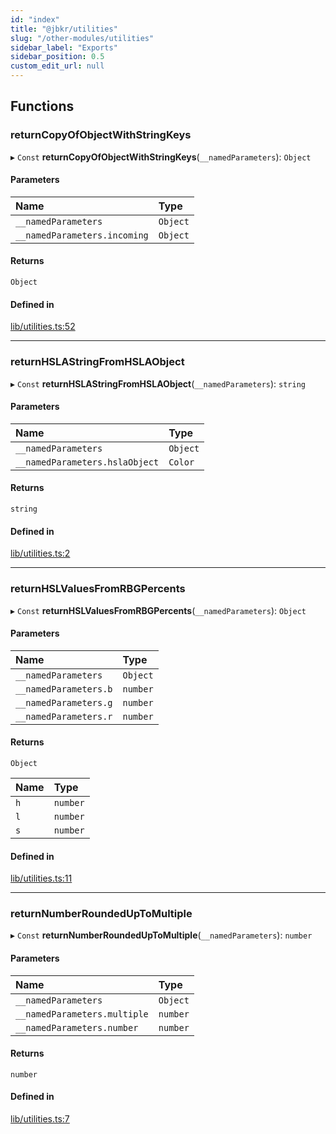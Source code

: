 ```yaml
---
id: "index"
title: "@jbkr/utilities"
slug: "/other-modules/utilities"
sidebar_label: "Exports"
sidebar_position: 0.5
custom_edit_url: null
---
```


## Functions

### returnCopyOfObjectWithStringKeys

▸ `Const` **returnCopyOfObjectWithStringKeys**(`__namedParameters`): `Object`

#### Parameters

| Name | Type |
| :------ | :------ |
| `__namedParameters` | `Object` |
| `__namedParameters.incoming` | `Object` |

#### Returns

`Object`

#### Defined in

[lib/utilities.ts:52](https://github.com/jamesTbaker/jbkr/blob/e8a89b4/modules/utilities/src/lib/utilities.ts#L52)

___

### returnHSLAStringFromHSLAObject

▸ `Const` **returnHSLAStringFromHSLAObject**(`__namedParameters`): `string`

#### Parameters

| Name | Type |
| :------ | :------ |
| `__namedParameters` | `Object` |
| `__namedParameters.hslaObject` | `Color` |

#### Returns

`string`

#### Defined in

[lib/utilities.ts:2](https://github.com/jamesTbaker/jbkr/blob/e8a89b4/modules/utilities/src/lib/utilities.ts#L2)

___

### returnHSLValuesFromRBGPercents

▸ `Const` **returnHSLValuesFromRBGPercents**(`__namedParameters`): `Object`

#### Parameters

| Name | Type |
| :------ | :------ |
| `__namedParameters` | `Object` |
| `__namedParameters.b` | `number` |
| `__namedParameters.g` | `number` |
| `__namedParameters.r` | `number` |

#### Returns

`Object`

| Name | Type |
| :------ | :------ |
| `h` | `number` |
| `l` | `number` |
| `s` | `number` |

#### Defined in

[lib/utilities.ts:11](https://github.com/jamesTbaker/jbkr/blob/e8a89b4/modules/utilities/src/lib/utilities.ts#L11)

___

### returnNumberRoundedUpToMultiple

▸ `Const` **returnNumberRoundedUpToMultiple**(`__namedParameters`): `number`

#### Parameters

| Name | Type |
| :------ | :------ |
| `__namedParameters` | `Object` |
| `__namedParameters.multiple` | `number` |
| `__namedParameters.number` | `number` |

#### Returns

`number`

#### Defined in

[lib/utilities.ts:7](https://github.com/jamesTbaker/jbkr/blob/e8a89b4/modules/utilities/src/lib/utilities.ts#L7)
